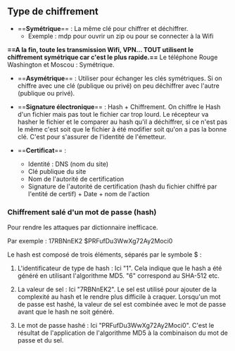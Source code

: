 ## Type de chiffrement 

- ==**Symétrique**== : La même clé pour chiffrer et déchiffrer.
	- Exemple : mdp pour ouvrir un zip ou pour se connecter à la Wifi

**==A la fin, toute les transmission Wifi, VPN... TOUT utilisent le chiffrement symétrique car c'est le plus rapide.==** Le téléphone Rouge Washington et Moscou : Symétrique.

- ==**Asymétrique**== : Utiliser pour échanger les clés symétriques. Si on chiffre avec une clé (publique ou privé) on peu déchiffrer avec l'autre (publique ou privé).

- ==**Signature électronique**== : Hash + Chiffrement. On chiffre le Hash d'un fichier mais pas tout le fichier car trop lourd. Le récepteur va hasher le fichier et le comparer au hash qu'il a déchiffrer, si ce n'est pas le même c'est soit que le fichier à été modifier soit qu'on a pas la bonne clé. C'est pour s'assurer de l'identité de l'émetteur.

- ==**Certificat**== : 
	- Identité : DNS (nom du site) 
	- Clé publique du site 
	- Nom de l'autorité de certification
	- Signature de l'autorité de certification (hash du fichier chiffré par l'entité de certif) + Date + nom de l'action


### Chiffrement salé d'un mot de passe (hash)

Pour rendre les attaques par dictionnaire inefficace.

Par exemple : $1$7RBNnEK2 $PRFufDu3WwXg72Ay2Moci0

Le hash est composé de trois éléments, séparés par le symbole $ :

1.  L'identificateur de type de hash : Ici "1". Cela indique que le hash a été généré en utilisant l'algorithme MD5. "6" correspond au SHA-512 etc.

2.  La valeur de sel : Ici "7RBNnEK2". Le sel est utilisé pour ajouter de la complexité au hash et le rendre plus difficile à craquer. Lorsqu'un mot de passe est hashé, la valeur de sel est combinée avec le mot de passe avant que le hash ne soit généré.

3.  Le mot de passe hashé : Ici "PRFufDu3WwXg72Ay2Moci0". C'est le résultat de l'application de l'algorithme MD5 à la combinaison du mot de passe et du sel.